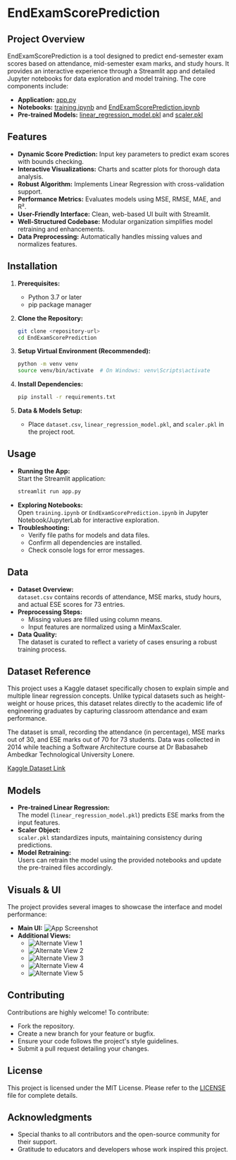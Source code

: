 # EndExamScorePrediction

## Project Overview
EndExamScorePrediction is a tool designed to predict end-semester exam scores based on attendance, mid-semester exam marks, and study hours. It provides an interactive experience through a Streamlit app and detailed Jupyter notebooks for data exploration and model training. The core components include:
- **Application:** [app.py](app.py)
- **Notebooks:** [training.ipynb](training.ipynb) and [EndExamScorePrediction.ipynb](EndExamScorePrediction.ipynb)
- **Pre-trained Models:** [linear_regression_model.pkl](linear_regression_model.pkl) and [scaler.pkl](scaler.pkl)

## Features
- **Dynamic Score Prediction:** Input key parameters to predict exam scores with bounds checking.
- **Interactive Visualizations:** Charts and scatter plots for thorough data analysis.
- **Robust Algorithm:** Implements Linear Regression with cross-validation support.
- **Performance Metrics:** Evaluates models using MSE, RMSE, MAE, and R².
- **User-Friendly Interface:** Clean, web-based UI built with Streamlit.
- **Well-Structured Codebase:** Modular organization simplifies model retraining and enhancements.
- **Data Preprocessing:** Automatically handles missing values and normalizes features.

## Installation
1. **Prerequisites:**  
   - Python 3.7 or later  
   - pip package manager

2. **Clone the Repository:**
   ```bash
   git clone <repository-url>
   cd EndExamScorePrediction
   ```

3. **Setup Virtual Environment (Recommended):**
   ```bash
   python -m venv venv
   source venv/bin/activate  # On Windows: venv\Scripts\activate
   ```

4. **Install Dependencies:**
   ```bash
   pip install -r requirements.txt
   ```

5. **Data & Models Setup:**
   - Place `dataset.csv`, `linear_regression_model.pkl`, and `scaler.pkl` in the project root.

## Usage
- **Running the App:**  
  Start the Streamlit application:
  ```bash
  streamlit run app.py
  ```
- **Exploring Notebooks:**  
  Open `training.ipynb` or `EndExamScorePrediction.ipynb` in Jupyter Notebook/JupyterLab for interactive exploration.
- **Troubleshooting:**  
  - Verify file paths for models and data files.
  - Confirm all dependencies are installed.
  - Check console logs for error messages.

## Data
- **Dataset Overview:**  
  `dataset.csv` contains records of attendance, MSE marks, study hours, and actual ESE scores for 73 entries.
- **Preprocessing Steps:**  
  - Missing values are filled using column means.
  - Input features are normalized using a MinMaxScaler.
- **Data Quality:**  
  The dataset is curated to reflect a variety of cases ensuring a robust training process.

## Dataset Reference

This project uses a Kaggle dataset specifically chosen to explain simple and multiple linear regression concepts. Unlike typical datasets such as height-weight or house prices, this dataset relates directly to the academic life of engineering graduates by capturing classroom attendance and exam performance.

The dataset is small, recording the attendance (in percentage), MSE marks out of 30, and ESE marks out of 70 for 73 students. Data was collected in 2014 while teaching a Software Architecture course at Dr Babasaheb Ambedkar Technological University Lonere.

[Kaggle Dataset Link](https://www.kaggle.com/datasets/akiwelekar/predictingese)

## Models
- **Pre-trained Linear Regression:**  
  The model (`linear_regression_model.pkl`) predicts ESE marks from the input features.
- **Scaler Object:**  
  `scaler.pkl` standardizes inputs, maintaining consistency during predictions.
- **Model Retraining:**  
  Users can retrain the model using the provided notebooks and update the pre-trained files accordingly.

## Visuals & UI
The project provides several images to showcase the interface and model performance:
- **Main UI:** ![App Screenshot](images/UI.png)
- **Additional Views:**  
  - ![Alternate View 1](images/download%20(1).png)
  - ![Alternate View 2](images/download%20(2).png)
  - ![Alternate View 3](images/download%20(3).png)
  - ![Alternate View 4](images/download%20(4).png)
  - ![Alternate View 5](images/download.png)

## Contributing
Contributions are highly welcome! To contribute:
- Fork the repository.
- Create a new branch for your feature or bugfix.
- Ensure your code follows the project's style guidelines.
- Submit a pull request detailing your changes.

## License
This project is licensed under the MIT License. Please refer to the [LICENSE](LICENSE) file for complete details.

## Acknowledgments
- Special thanks to all contributors and the open-source community for their support.
- Gratitude to educators and developers whose work inspired this project.